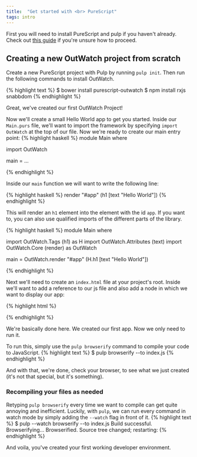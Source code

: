 ```yaml
---
title:  "Get started with <br> PureScript"
tags: intro
---
```


First you will need to install PureScript and pulp if you haven't already.
Check out [this guide](http://www.purescript.org/learn/getting-started/) if you're unsure how to proceed.

## Creating a new OutWatch project from scratch

Create a new PureScript project with Pulp by running `pulp init`.
Then run the following commands to install OutWatch.

{% highlight text %}
$ bower install purescript-outwatch
$ npm install rxjs snabbdom
{% endhighlight %}

Great, we've created our first OutWatch Project!

Now we'll create a small Hello World app to get you started.
Inside our `Main.purs` file, we'll want to import the framework by specifying `import OutWatch` at the top of our file.
Now we're ready to create our main entry point:
{% highlight haskell %}
module Main where

import OutWatch

main = ...

{% endhighlight %}

Inside our `main` function we will want to write the following line:

{% highlight haskell %}
render "#app" (h1 [text "Hello World"])
{% endhighlight %}

This will render an `h1` element into the element with the id `app`.
If you want to, you can also use qualified imports of the different parts of the library.

{% highlight haskell %}
module Main where

import OutWatch.Tags (h1) as H
import OutWatch.Attributes (text)
import OutWatch.Core (render) as OutWatch

main =
  OutWatch.render "#app" (H.h1 [text "Hello World"])

{% endhighlight %}

Next we'll need to create an `index.html` file at your project's root.
Inside we'll want to add a reference to our js file and also add a node in which we want to display our app:

{% highlight html %}
<body>
  <div id="app"></div>
  <script type="text/javascript" src="index.js"></script>
</body>
{% endhighlight %}

We're basically done here. We created our first app. Now we only need to run it.

To run this, simply use the `pulp browserify` command to compile your code to JavaScript.
{% highlight text %}
$ pulp browserify --to index.js
{% endhighlight %}

And with that, we're done, check your browser, to see what we just created (it's not that special, but it's something).

### Recompiling your files as needed

Retyping `pulp browserify` every time we want to compile can get quite annoying and inefficient.
Luckily, with `pulp`, we can run every command in watch mode by simply adding the `--watch` flag in front of it.
{% highlight text %}
$ pulp --watch browserify --to index.js
Build successful.
Browserifying...
Browserified.
Source tree changed; restarting:
{% endhighlight %}

And voila, you've created your first working developer environment.
